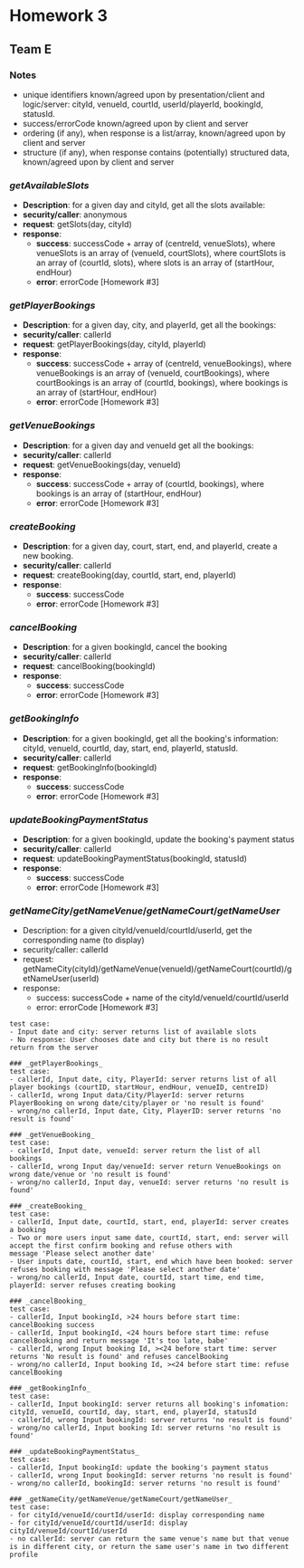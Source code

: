 # Homework 3 #  
## Team E ##  
### Notes  
* unique identifiers known/agreed upon by presentation/client and logic/server: cityId, venueId, courtId, userId/playerId, bookingId, statusId.  
* success/errorCode known/agreed upon by client and server  
* ordering (if any), when response is a list/array, known/agreed upon by client and server  
* structure (if any), when response contains (potentially) structured data,
known/agreed upon by client and server  

### _getAvailableSlots_  
* __Description__: for a given day and cityId, get all the slots available:  
* __security/caller__: anonymous  
* __request__: getSlots(day, cityId)  
* __response__:  
  * __success__: successCode + array of (centreId, venueSlots), where
venueSlots is an array of (venueId, courtSlots), where
courtSlots is an array of (courtId, slots), where
slots is an array of (startHour, endHour)  
  * __error__: errorCode [Homework #3]  

### _getPlayerBookings_  
* __Description__: for a given day, city, and playerId, 
get all the  bookings:  
* __security/caller__: callerId  
* __request__: getPlayerBookings(day, cityId, playerId)  
* __response__:  
  * __success__: successCode + array of (centreId, venueBookings), where
venueBookings is an array of (venueId, courtBookings), where
courtBookings is an array of (courtId, bookings), where
bookings is an array of (startHour, endHour)  
  * __error__: errorCode [Homework #3]  

### _getVenueBookings_  
* __Description__: for a given day and venueId
get all the bookings:  
* __security/caller__: callerId  
* __request__: getVenueBookings(day, venueId)  
* __response__:  
  * __success__: successCode + array of (courtId, bookings), where
bookings is an array of (startHour, endHour)  
  * __error__: errorCode [Homework #3]  

### _createBooking_  
* __Description__: for a given day, court, start, end, and playerId, 
create a new booking.  
* __security/caller__: callerId  
* __request__: createBooking(day, courtId, start, end, playerId)  
* __response__:  
  * __success__: successCode  
  * __error__: errorCode [Homework #3]  

### _cancelBooking_  
* __Description__: for a given bookingId, cancel the booking  
* __security/caller__: callerId  
* __request__: cancelBooking(bookingId)  
* __response__:  
  * __success__: successCode  
  * __error__: errorCode [Homework #3]  

### _getBookingInfo_  
* __Description__: for a given bookingId, get all the booking's
information: cityId, venueId, courtId, day, start, end, playerId,
statusId.  
* __security/caller__: callerId  
* __request__: getBookingInfo(bookingId)  
* __response__:  
  * __success__: successCode  
  * __error__: errorCode [Homework #3]  

### _updateBookingPaymentStatus_  
* __Description__: for a given bookingId, update the booking's 
payment status  
* __security/caller__: callerId  
* __request__: updateBookingPaymentStatus(bookingId, statusId)  
* __response__:  
  * __success__: successCode  
  * __error__: errorCode [Homework #3]  

### _getNameCity_/_getNameVenue_/_getNameCourt_/_getNameUser_ 
* Description: for a given cityId/venueId/courtId/userId,
get the corresponding name (to display)  
* security/caller: callerId  
* request: getNameCity(cityId)/getNameVenue(venueId)/getNameCourt(courtId)/getNameUser(userId)  
* response:  
  * success: successCode + name of the cityId/venueId/courtId/userId  
  * error: errorCode [Homework #3]  


```### _getAvailableSlots_  
test case:  
- Input date and city: server returns list of available slots  
- No response: User chooses date and city but there is no result return from the server  

### _getPlayerBookings_  
test case:  
- callerId, Input date, city, PlayerId: server returns list of all player bookings (courtID, startHour, endHour, venueID, centreID)  
- callerId, wrong Input data/City/PlayerId: server returns PlayerBooking on wrong date/city/player or 'no result is found'  
- wrong/no callerId, Input date, City, PlayerID: server returns 'no result is found'  
  
### _getVenueBooking_
test case:  
- callerId, Input date, venueId: server return the list of all bookings  
- callerId, wrong Input day/venueId: server return VenueBookings on wrong date/venue or 'no result is found'  
- wrong/no callerId, Input day, venueId: server returns 'no result is found'  

### _createBooking_  
test case:  
- callerId, Input date, courtId, start, end, playerId: server creates a booking  
- Two or more users input same date, courtId, start, end: server will accept the first confirm booking and refuse others with
message 'Please select another date'  
- User inputs date, courtId, start, end which have been booked: server refuses booking with message 'Please select another date'  
- wrong/no callerId, Input date, courtId, start time, end time, playerId: server refuses creating booking

### _cancelBooking_
test case:
- callerId, Input bookingId, >24 hours before start time: cancelBooking success  
- callerId, Input bookingId, <24 hours before start time: refuse cancelBooking and return message 'It's too late, babe'  
- callerId, wrong Input booking Id, ><24 before start time: server returns 'No result is found' and refuses cancelBooking  
- wrong/no callerId, Input booking Id, ><24 before start time: refuse cancelBooking  

### _getBookingInfo_  
test case:  
- callerId, Input bookingId: server returns all booking's infomation: cityId, venueId, courtId, day, start, end, playerId, statusId  
- callerId, wrong Input bookingId: server returns 'no result is found'  
- wrong/no callerId, Input booking Id: server returns 'no result is found'  

### _updateBookingPaymentStatus_  
test case:  
- callerId, Input bookingId: update the booking's payment status  
- callerId, wrong Input bookingId: server returns 'no result is found'
- wrong/no callerId, bookingId: server returns 'no result is found'  

### _getNameCity/getNameVenue/getNameCourt/getNameUser_  
test case:  
- for cityId/venueId/courtId/userId: display corresponding name  
- for cityId/venueId/courtId/userId: display cityId/venueId/courtId/userId  
- no callerId: server can return the same venue's name but that venue is in different city, or return the same user's name in two different profile
```
